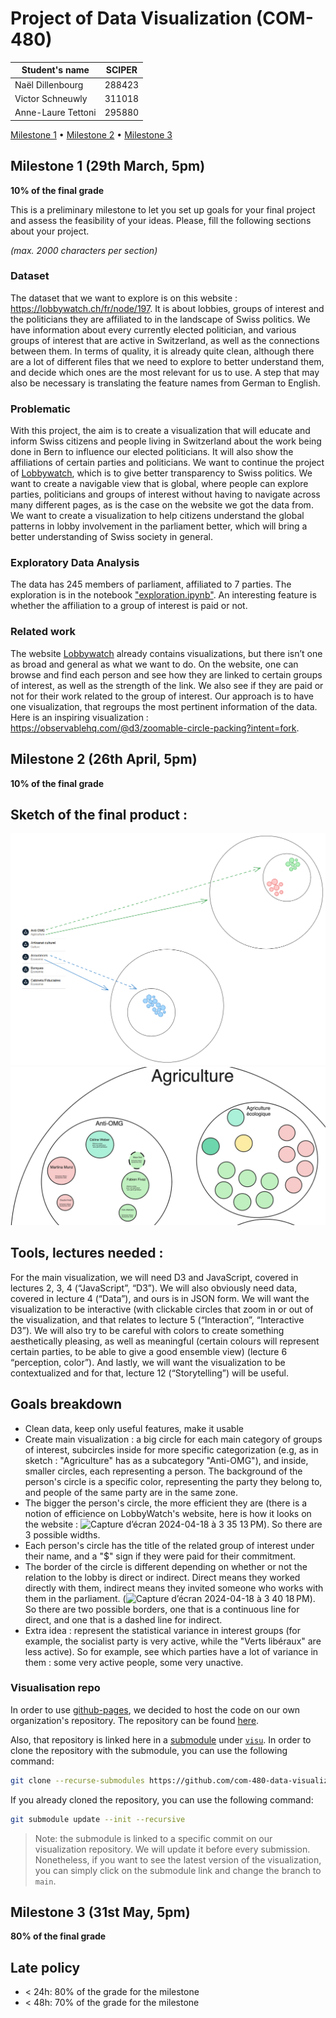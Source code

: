 # Project of Data Visualization (COM-480)

| Student's name     | SCIPER |
| ------------------ | ------ |
| Naël Dillenbourg   | 288423 |
| Victor Schneuwly   | 311018 |
| Anne-Laure Tettoni | 295880 |

[Milestone 1](#milestone-1) • [Milestone 2](#milestone-2) • [Milestone 3](#milestone-3)

## Milestone 1 (29th March, 5pm)

**10% of the final grade**

This is a preliminary milestone to let you set up goals for your final project and assess the feasibility of your ideas.
Please, fill the following sections about your project.

_(max. 2000 characters per section)_

### Dataset

The dataset that we want to explore is on this website : https://lobbywatch.ch/fr/node/197.
It is about lobbies, groups of interest and the politicians they are affiliated to in the landscape of Swiss politics. We have information about every currently elected politician, and various groups of interest that are active in Switzerland, as well as the connections between them. In terms of quality, it is already quite clean, although there are a lot of different files that we need to explore to better understand them, and decide which ones are the most relevant for us to use. A step that may also be necessary is translating the feature names from German to English.

### Problematic

With this project, the aim is to create a visualization that will educate and inform Swiss citizens and people living in Switzerland about the work being done in Bern to influence our elected politicians. It will also show the affiliations of certain parties and politicians. We want to continue the project of [Lobbywatch](https://lobbywatch.ch/fr), which is to give better transparency to Swiss politics. We want to create a navigable view that is global, where people can explore parties, politicians and groups of interest without having to navigate across many different pages, as is the case on the website we got the data from. We want to create a visualization to help citizens understand the global patterns in lobby involvement in the parliament better, which will bring a better understanding of Swiss society in general.

### Exploratory Data Analysis

The data has 245 members of parliament, affiliated to 7 parties. The exploration is in the notebook ["exploration.ipynb"](/notebooks/exploration.ipynb). An interesting feature is whether the affiliation to a group of interest is paid or not.

### Related work

The website [Lobbywatch](https://lobbywatch.ch/fr) already contains visualizations, but there isn’t one as broad and general as what we want to do. On the website, one can browse and find each person and see how they are linked to certain groups of interest, as well as the strength of the link. We also see if they are paid or not for their work related to the group of interest.
Our approach is to have one visualization, that regroups the most pertinent information of the data. Here is an inspiring visualization : https://observablehq.com/@d3/zoomable-circle-packing?intent=fork.

## Milestone 2 (26th April, 5pm)

**10% of the final grade**

## Sketch of the final product :
![Sketch](images/circles.png)
![Sketch2](images/sketch2.png)


## Tools, lectures needed : 
For the main visualization, we will need D3 and JavaScript, covered in lectures 2, 3, 4 (“JavaScript”, “D3”). We will also obviously need data, covered in lecture 4 (“Data”), and ours is in JSON form. We will want the visualization to be interactive (with clickable circles that zoom in or out of the visualization, and that relates to lecture 5 (“Interaction”, “Interactive D3”). We will also try to be careful with colors to create something aesthetically pleasing, as well as meaningful (certain colours will represent certain parties, to be able to give a good ensemble view) (lecture 6 “perception, color”). And lastly, we will want the visualization to be contextualized and for that, lecture 12 (“Storytelling”) will be useful.

## Goals breakdown
- Clean data, keep only useful features, make it usable
- Create main visualization : a big circle for each main category of groups of interest, subcircles inside for more specific categorization (e.g, as in sketch : "Agriculture" has as a subcategory "Anti-OMG"), and inside, smaller circles, each representing a person. The background of the person's circle is a specific color, representing the party they belong to, and people of the same party are in the same zone.
- The bigger the person's circle, the more efficient they are (there is a notion of efficience on LobbyWatch's website, here is how it looks on the website : <img width="150" alt="Capture d’écran 2024-04-18 à 3 35 13 PM" src="https://github.com/com-480-data-visualization/data-viz/assets/56971914/4f3bf4f3-05e8-4846-922e-0d00fc66aad7">). So there are 3 possible widths.
- Each person's circle has the title of the related group of interest under their name, and a "$" sign if they were paid for their commitment.
- The border of the circle is different depending on whether or not the relation to the lobby is direct or indirect. Direct means they worked directly with them, indirect means they invited someone who works with them in the parliament. (<img width="150" alt="Capture d’écran 2024-04-18 à 3 40 18 PM" src="https://github.com/com-480-data-visualization/data-viz/assets/56971914/49b51048-1556-4f55-911a-f712b813df9d">). So there are two possible borders, one that is a continuous line for direct, and one that is a dashed line for indirect.
- Extra idea : represent the statistical variance in interest groups (for example, the socialist party is very active, while the "Verts libéraux" are less active). So for example, see which parties have a lot of variance in them : some very active people, some very unactive.

### Visualisation repo

In order to use [github-pages](https://pages.github.com/), we decided to host the code on our own organization's repository. The repository can be found [here](https://github.com/LaTcheam/LaTcheam.github.io/tree/main).

Also, that repository is linked here in a [submodule](https://git-scm.com/book/en/v2/Git-Tools-Submodules) under [`visu`](/visu).
In order to clone the repository with the submodule, you can use the following command:

```bash
git clone --recurse-submodules https://github.com/com-480-data-visualization/data-viz.git
```

If you already cloned the repository, you can use the following command:

```bash
git submodule update --init --recursive
```

> Note: the submodule is linked to a specific commit on our visualization repository. We will update it before every submission.
> Nonetheless, if you want to see the latest version of the visualization, you can simply click on the submodule link and change the branch to `main`.

## Milestone 3 (31st May, 5pm)

**80% of the final grade**

## Late policy

- < 24h: 80% of the grade for the milestone
- < 48h: 70% of the grade for the milestone
